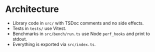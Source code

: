 # Architecture

- Library code in `src/` with TSDoc comments and no side effects.
- Tests in `tests/` use Vitest.
- Benchmarks in `src/bench/run.ts` use Node `perf_hooks` and print to stdout.
- Everything is exported via `src/index.ts`.
